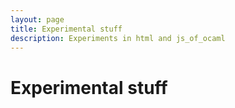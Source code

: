 ```yaml
---
layout: page
title: Experimental stuff
description: Experiments in html and js_of_ocaml
---
```


# Experimental stuff

<!--
<div>
<button onclick="hello( 'github' ).login()">Github</button>
</div>

<div id='profile_github'></div>

<script src="js/hello.min.js"></script>
<script src="js/oauth.js"></script>
<script>

hello.on('auth.login', function(auth){
	
	// call user information, for the given network
	hello( auth.network ).api( '/me' ).then( function(r){
		// Inject it into the container
		var label = document.getElementById( "profile_"+ auth.network );
		if(!label){
			label = document.createElement('div');
			label.id = "profile_"+auth.network;
			document.getElementById('profile').appendChild(label);
		}
		label.innerHTML = '<img src="'+ r.thumbnail +'" /> Hey '+r.name;
	});
});

hello.init({ 
	github: 'a37e79e29d16dbde630f',
},{
  redirect_uri : 'http://andrewray.github.io/devpages/redirect.html',
  oauth_proxy : 'https://auth-server.herokuapp.com/proxy'
});
-->

</script>

